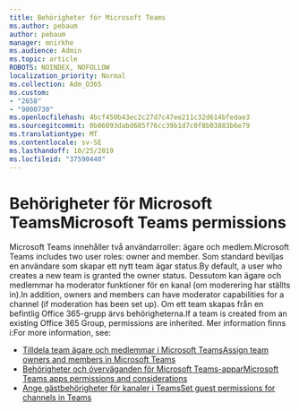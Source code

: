 ```yaml
---
title: Behörigheter för Microsoft Teams
ms.author: pebaum
author: pebaum
manager: mnirkhe
ms.audience: Admin
ms.topic: article
ROBOTS: NOINDEX, NOFOLLOW
localization_priority: Normal
ms.collection: Adm_O365
ms.custom:
- "2658"
- "9000730"
ms.openlocfilehash: 4bcf450b43ec2c27d7c47ee211c32d614bfedae3
ms.sourcegitcommit: 0b06093dabd685f76cc39b1d7c0f8b03883b6e79
ms.translationtype: MT
ms.contentlocale: sv-SE
ms.lasthandoff: 10/25/2019
ms.locfileid: "37590440"
---
```

# <a name="microsoft-teams-permissions"></a><span data-ttu-id="f5052-102">Behörigheter för Microsoft Teams</span><span class="sxs-lookup"><span data-stu-id="f5052-102">Microsoft Teams permissions</span></span>

<span data-ttu-id="f5052-103">Microsoft Teams innehåller två användarroller: ägare och medlem.</span><span class="sxs-lookup"><span data-stu-id="f5052-103">Microsoft Teams includes two user roles: owner and member.</span></span> <span data-ttu-id="f5052-104">Som standard beviljas en användare som skapar ett nytt team ägar status.</span><span class="sxs-lookup"><span data-stu-id="f5052-104">By default, a user who creates a new team is granted the owner status.</span></span> <span data-ttu-id="f5052-105">Dessutom kan ägare och medlemmar ha moderator funktioner för en kanal (om moderering har ställts in).</span><span class="sxs-lookup"><span data-stu-id="f5052-105">In addition, owners and members can have moderator capabilities for a channel (if moderation has been set up).</span></span> <span data-ttu-id="f5052-106">Om ett team skapas från en befintlig Office 365-grupp ärvs behörigheterna.</span><span class="sxs-lookup"><span data-stu-id="f5052-106">If a team is created from an existing Office 365 Group, permissions are inherited.</span></span> <span data-ttu-id="f5052-107">Mer information finns i:</span><span class="sxs-lookup"><span data-stu-id="f5052-107">For more information, see:</span></span>

- [<span data-ttu-id="f5052-108">Tilldela team ägare och medlemmar i Microsoft Teams</span><span class="sxs-lookup"><span data-stu-id="f5052-108">Assign team owners and members in Microsoft Teams</span></span>](https://docs.microsoft.com/microsoftteams/assign-roles-permissions)
- [<span data-ttu-id="f5052-109">Behörigheter och överväganden för Microsoft Teams-appar</span><span class="sxs-lookup"><span data-stu-id="f5052-109">Microsoft Teams apps permissions and considerations</span></span>](https://docs.microsoft.com/microsoftteams/app-permissions)
- [<span data-ttu-id="f5052-110">Ange gästbehörigheter för kanaler i Teams</span><span class="sxs-lookup"><span data-stu-id="f5052-110">Set guest permissions for channels in Teams</span></span>](https://support.office.com/article/4756c468-2746-4bfd-a582-736d55fcc169)
